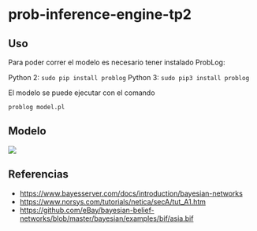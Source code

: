 # prob-inference-engine-tp2

## Uso

Para poder correr el modelo es necesario tener instalado ProbLog:

Python 2: ```sudo pip install problog```
Python 3: ```sudo pip3 install problog```

El modelo se puede ejecutar con el comando

```problog model.pl```

## Modelo

[<img src="https://github.com/frossi85/prob-inference-engine-tp2/blob/master/asia-model.jpg">]()

## Referencias 
* https://www.bayesserver.com/docs/introduction/bayesian-networks
* https://www.norsys.com/tutorials/netica/secA/tut_A1.htm
* https://github.com/eBay/bayesian-belief-networks/blob/master/bayesian/examples/bif/asia.bif
